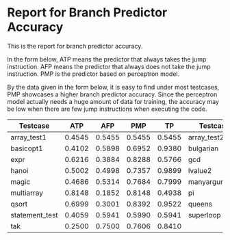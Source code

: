 # Report for Branch Predictor Accuracy

This is the report for branch predictor accuracy. 

In the form below, ATP means the predictor that always takes the jump instruction.
AFP means the predictor that always does not take the jump instruction.
PMP is the predictor based on perceptron model.

By the data given in the form below, it is easy to find under most testcases, PMP showcases a higher branch predictor accuracy.
Since the perceptron model actually needs a huge amount of data for training, the accuracy may be low when there are few jump instructions when executing the code.

| Testcase       | ATP    | AFP    | PMP    | TP     | Testcase      | ATP    | AFP    | PMP    | TP     |
|----------------|--------|--------|--------|--------|---------------|--------|--------|--------|--------| 
| array_test1    | 0.4545 | 0.5455 | 0.5455 | 0.5455 | array_test2   | 0.5000 | 0.5000 | 0.5769 | 0.5000 |
| basicopt1      | 0.4102 | 0.5898 | 0.6952 | 0.9380 | bulgarian     | 0.4936 | 0.5064 | 0.9440 | 0.8968 | 
| expr           | 0.6216 | 0.3884 | 0.8288 | 0.5766 | gcd           | 0.3750 | 0.6250 | 0.6083 | 0.6250 |
| hanoi          | 0.5002 | 0.4998 | 0.7357 | 0.9899 | lvalue2       | 0.3333 | 0.6667 | 0.6667 | 0.6667 |
| magic          | 0.4686 | 0.5314 | 0.7684 | 0.7999 | manyarguments | 0.2000 | 0.8000 | 0.6000 | 0.8000 |
| multiarray     | 0.8148 | 0.1852 | 0.8148 | 0.4938 | pi            | 0.5773 | 0.4227 | 0.8210 | 0.8120 |
| qsort          | 0.6999 | 0.3001 | 0.8392 | 0.9522 | queens        | 0.3678 | 0.6322 | 0.6912 | 0.8048 |
| statement_test | 0.4059 | 0.5941 | 0.5990 | 0.5941 | superloop     | 0.1271 | 0.8729 | 0.9225 | 0.9877 |
| tak            | 0.2500 | 0.7500 | 0.7606 | 0.8410 |               |        |        |        |        |